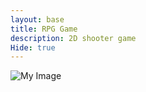 ```yaml
---
layout: base
title: RPG Game
description: 2D shooter game
Hide: true
---
```


![My Image](/Users/tanayollalwar/comsci/tanay2452/images/Flowcart.png)
